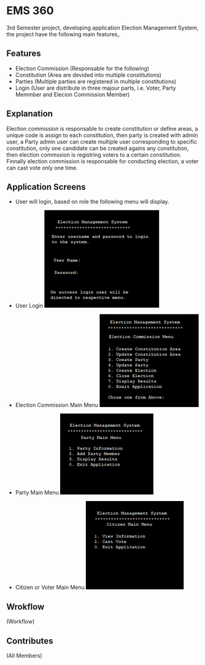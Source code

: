 # EMS 360
3rd Semester project, developing application Election Management System, the project have the following main features,.

## Features

* Election Commission (Responsable for the following)
* Constitution (Area are devided into multiple constitutions)
* Parties (Multiple parties are registered in multiple constitutions)
* Login (User are distribute in three majour parts, i.e. Voter, Party Memmber and Elecion Commission Member) 

## Explanation
Election commission is responsable to create constitution or define areas, a unique code is assign to each constitution, then party is created with admin user, a Party admin user can create multiple user corresponding to specific constitution, only one candidate can be created agains any constitution, then election commssion is registring voters to a certain constitution. Finnally election commission is responsable for conducting election, a voter can cast vote only one time.

## Application Screens

* User will login, based on role the following menu will display.
* User Login
![](images/001.PNG)

* Election Commission Main Menu
![](images/002.PNG)

* Party Main Menu
![](images/003.PNG)

* Citizen or Voter Main Menu
![](images/004.PNG)

## Wrokflow

(Workflow)

## Contributes

(All Members)
